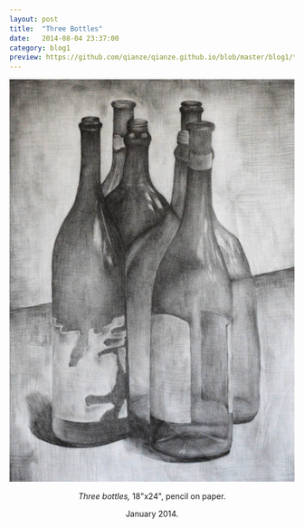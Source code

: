 ```yaml
---
layout: post
title:  "Three Bottles"
date:   2014-08-04 23:37:00
category: blog1
preview: https://github.com/qianze/qianze.github.io/blob/master/blog1/thumbnails/DSC_0028.JPG?raw=true
---
```


<center>
<img src ="https://github.com/qianze/qianze.github.io/blob/master/blog1/images/DSC_0028.JPG?raw=true">

<i>Three bottles,</i> 18"x24", pencil on paper.

January 2014.
</center>
